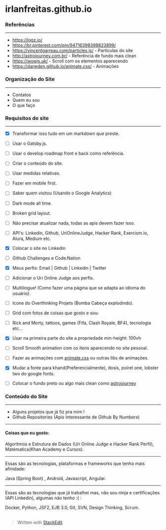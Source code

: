 

# irlanfreitas.github.io

### Referências
___

* https://logz.io/
* https://br.pinterest.com/pin/94716398398823899/
* https://vincentgarreau.com/particles.js/ - Particulas do site
* http://astrojourney.com.br/ - Referência de fundo mais clean
* https://wowjs.uk/ - Scroll com os elementos aparecendo
* https://daneden.github.io/animate.css/ - Animações


### Organização do Site	
___

* Contatos
* Quem eu sou
* O que faço



### Requisitos do site 
___

- [x] Transformar isso tudo em um markdown que preste.
- [ ] Usar o Gatsby.js.
- [ ] Usar o develop roadmap front e back como referência.
- [ ] Criar o conteúdo do site.
- [ ] Usar medidas relativas.
- [ ] Fazer em mobile first.
- [ ] Saber quem visitou (Usando o Google Analytics)
- [ ] Dark mode all time.
- [ ] Broken grid layout.
- [ ] Não precisar atualizar nada, todas as apis devem fazer isso.
- [ ] API's: Linkedin, Github, UriOnlineJudge, Hacker Rank, Exercism.io, Alura, Medium etc.
- [x] Colocar o site no Linkedin
- [ ] Github Challenges e Code:Nation
- [x] Meus perfis: Email | Github | Linkedin | Twitter 
- [ ] Adicionar o Uri Online Judge aos perfis.
- [ ] Multilingue! (Como fazer uma página que se adapta ao idioma do usuário).
- [ ] Icone do Overthinking Projets (Bomba Cabeça explodindo).
- [ ] Grid com fotos de coisas que gosto e sou:
- [ ] Rick and Morty, tattoos, games (Fifa, Clash Royale, BF4), tecnologia etc...
- [x] Usar na primeira parte do site a propriedade min-height: 100vh
- [ ] Scroll Smooth animation com os ítens aparecendo no site pessoal.
- [ ] Fazer as animações com [animate.css](https://daneden.github.io/animate.css/) ou outras libs de animações.
- [x] Mudar a fonte para khand(Preferencialmente), dosis, poiret one, lobster two do google fonts.
- [ ] Colocar o fundo preto ou algo mais clean como [astrojourney](http://astrojourney.com.br/)


### Conteúdo do Site
----------

* Alguns projetos que já fiz pra mim !
* Github Repositories (Apis Interessante de Github By Numbers)

----------

#### Coisas que eu gosto:

Algoritmos e Estrutura de Dados (Uri Online Judge e Hacker Rank Perfil), Matématica(Khan Academy e Cursos).

----------

Essas são as tecnologias, plataformas e frameworks que tenho mais afinidade:

Java (Spring Boot) , Android, Javascript, Angular.

----------

Essas são as tecnologias que já trabalhei mas, não sou ninja e certificações (API Linkedin), algumas não tenho :( :

Docker, Python, JSF2, EJB 3.0, Git, SVN, Design Thinking, Scrum.
<br>
<br>
> Written with [StackEdit](https://stackedit.io/).



